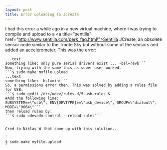 ```yaml
---
layout: post
title: Error uploading to JCreate
---
```


I had this error a while ago in a new virtual machine, where I was trying to compile and upload to a <a title=\"sentilla\" href=\"http://www.sentilla.com/perk_faq.html\">Sentilla JCreate</a>, an obsolete sensor node similar to the Tmote Sky but without some of the sensors and added an accelerometer. This was the error:
```$make myfile.upload
...text
something like: only pure serial drivers exist ... -bsl=revb```
Now, trying with the same this as super user worked,
```$ sudo make myfile.upload
...text
something like: -bsl=mini```
So, a permissions error then. This was solved by adding a rules file for USB:
```$ sudo gedit /etc/udev/rules.d/5-usb.rules &
#Add the following line:
SUBSYSTEM==\"usb\", ENV{DEVTYPE}==\"usb_device\", GROUP=\"dialout\", MODE=\"0664\"```
then reload rules by:
```$ sudo udevadm control --reload-rules```
 

Cred to Niklas W that came up with this solution...

`
$ sudo make myfile.upload
`

